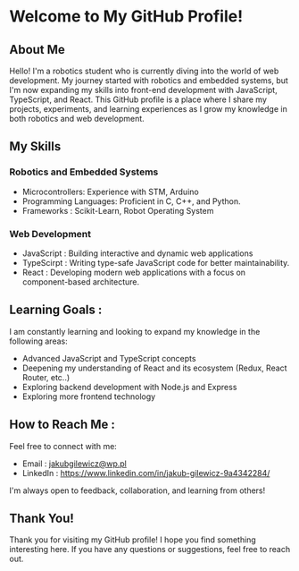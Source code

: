# Welcome to My GitHub Profile!
## About Me
Hello! I'm a robotics student who is currently diving into the world of web development. My journey started with robotics and embedded systems, but I'm now expanding my skills into front-end development with JavaScript, TypeScript, and React. This GitHub profile is a place where I share my projects, experiments, and learning experiences as I grow my knowledge in both robotics and web development.

## My Skills
### Robotics and Embedded Systems 
- Microcontrollers: Experience with STM, Arduino
- Programming Languages: Proficient in C, C++, and Python.
- Frameworks : Scikit-Learn, Robot Operating System

### Web Development
- JavaScript : Building interactive and dynamic web applications
- TypeScirpt : Writing type-safe JavaScript code for better maintainability.
- React : Developing modern web applications with a focus on component-based architecture.

## Learning Goals :
I am constantly learning and looking to expand my knowledge in the following areas:
- Advanced JavaScript and TypeScript concepts
- Deepening my understanding of React and its ecosystem (Redux, React Router, etc..)
- Exploring backend development with Node.js and Express
- Exploring more frontend technology

## How to Reach Me : 
Feel free to connect with me:
- Email : jakubgilewicz@wp.pl
- LinkedIn : https://www.linkedin.com/in/jakub-gilewicz-9a4342284/

I'm always open to feedback, collaboration, and learning from others!

## Thank You!
Thank you for visiting my GitHub profile! I hope you find something interesting here. If you have any questions or suggestions, feel free to reach out.
